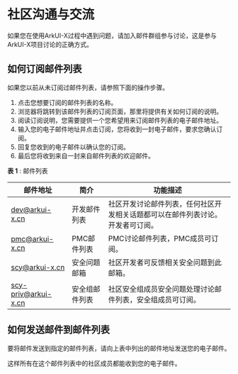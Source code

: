 # 社区沟通与交流

如果您在使用ArkUI-X过程中遇到问题，请加入邮件群组参与讨论，这是参与ArkUI-X项目讨论的正确方式。

## 如何订阅邮件列表

如果您以前从未订阅过邮件列表，请参照下面的操作步骤。

1.  点击您想要订阅的邮件列表的名称。
2.  浏览器将跳转到该邮件列表的订阅页面，那里将提供有关如何订阅的说明。
3.  阅读订阅说明，您需要提供一个您希望用来订阅邮件列表的电子邮件地址。
4.  输入您的电子邮件地址并点击订阅，您将收到一封电子邮件，要求您确认订阅。
5.  回复您收到的电子邮件以确认您的订阅。
6.  最后您将收到来自一封来自邮件列表的欢迎邮件。

**表 1**  : 邮件列表

| 邮件地址                                | 简介           | 功能描述                                                     |
| --------------------------------------- | -------------- | ------------------------------------------------------------ |
| [dev@arkui-x.cn](mailto:dev@arkui-x.cn) | 开发邮件列表   | 社区开发讨论邮件列表，任何社区开发相关话题都可以在邮件列表讨论。开发者可订阅。 |
| [pmc@arkui-x.cn](mailto:pmc@arkui-x.cn) | PMC邮件列表    | PMC讨论邮件列表，PMC成员可订阅。                             |
| [scy@arkui-x.cn](mailto:@arkui-x.cn) | 安全问题邮箱   | 社区开发者可反馈相关安全问题到此邮箱。 |
| [scy-priv@arkui-x.cn](scy-priv@arkui-x.cn) | 安全组邮件列表 | 社区安全组成员安全问题处理讨论邮件列表，安全组成员可订阅。 |


## 如何发送邮件到邮件列表

要将邮件发送到指定的邮件列表，请向上表中列出的邮件地址发送您的电子邮件。

这样所有在这个邮件列表中的社区成员都能收到您的电子邮件。

